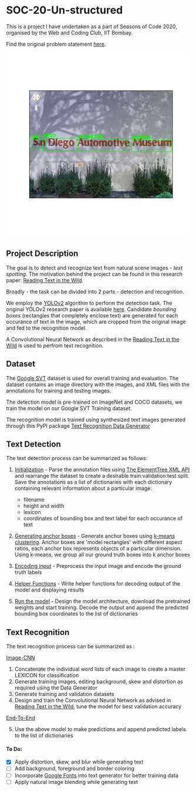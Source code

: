 # SOC-20-Un-structured

This is a project I have undertaken as a part of Seasons of Code 2020, organised by the Web and Coding Club, IIT Bombay.

Find the original problem statement [here](https://github.com/TheSmilingSky/SOC-20-Un-structured/tree/master).

![](/cover.png)
## Project Description

The goal is to detect and recognize text from natural scene images - *text spotting*. The motivation behind the project can be found in this research paper: [Reading Text in the Wild](https://arxiv.org/pdf/1412.1842).

Broadly - the task can be divided into 2 parts - detection and recognition.

We employ the [YOLOv2](https://pjreddie.com/darknet/yolov2/) algorithm to perform the detection task. The original YOLOv2 research paper is available [here](https://arxiv.org/pdf/1612.08242.pdf). Candidate *bounding boxes* (rectangles that completely enclose text) are generated for each occurance of text in the image, which are cropped from the original image and fed to the recognition model.

A Convolutional Neural Network as described in the [Reading Text in the Wild](https://arxiv.org/pdf/1412.1842) is used to perfrom text recognition.

## Dataset

The [Google SVT](http://vision.ucsd.edu/~kai/svt/) dataset is used for overall training and evaluation. The dataset contains an image directory with the images, and XML files with the annotations for training and testing images.

The detection model is pre-trained on ImageNet and COCO datasets, we train the model on our Google SVT Training dataset.

The recognition model is trained using synthesized text images generated through this PyPI package [Text Recognition Data Generator](https://github.com/Belval/TextRecognitionDataGenerator)

## Text Detection
The text detection process can be summarized as follows:

1. [Initialization](yolo_initialize.ipynb) - Parse the annotation files using [The ElementTree XML API](https://docs.python.org/3/library/xml.etree.elementtree.html#module-xml.etree.ElementTree) and rearrange the dataset to create a desirable train:validation:test split. Save the annotations as a list of dictionaries with each dictionary containing relevant information about a particular image:
   - filename
   - height and width
   - lexicon 
   - coordinates of bounding box and text label for each occurance of text

2. [Generating anchor boxes](yolo_anchors.ipynb) - Generate anchor boxes using [k-means clustering](https://www.analyticsvidhya.com/blog/2019/08/comprehensive-guide-k-means-clustering/). Anchor boxes are 'model rectangles' with different aspect ratios, each anchor box represents objects of a particular dimension. Using k-means, we group all our ground truth boxes into k anchor boxes

3. [Encoding input](yolo_preprocess_new.ipynb) - Preprocess the input image and encode the ground truth labels

4. [Helper Functions](yolo_utils_new.ipynb) - Write helper functions for decoding output of the model and displaying results

5. [Run the model](yolo_main.ipynb) - Design the model architecture, download the pretrained weights and start training. Decode the output and append the predicted bounding box coordinates to the list of dictionaries 

## Text Recognition

The text recognition process can be summarized as :

[Image-CNN](image_cnn.ipynb)

1. Concatenate the individual word lists of each image to create a master LEXICON for classification
2. Generate training images, editing background, skew and distortion as required using the Data Generator
3. Generate training and validation datasets
4. Design and train the Convolutional Neural Network as advised in [Reading Text in the Wild](https://arxiv.org/pdf/1412.1842), tune the model for best validation accuracy

[End-To-End](end_to_end.ipynb)

5. Use the above model to make predictions and append predicted labels to the list of dictionaries 

#### To Do:

- [x] Apply distortion, skew, and blur while generating text
- [ ] Add background, foreground and border coloring
- [ ] Incorporate [Google Fonts](https://github.com/google/fonts) into text generator for better training data
- [ ] Apply natural image blending while generating text     
